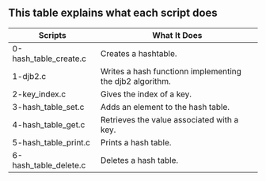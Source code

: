 ## This table explains what each script does

Scripts | What It Does
------- | ------------
0-hash_table_create.c | Creates a hashtable.
1-djb2.c | Writes a hash functionn implementing the djb2 algorithm.
2-key_index.c | Gives the index of a key.
3-hash_table_set.c | Adds an element to the hash table.
4-hash_table_get.c | Retrieves the value associated with a key.
5-hash_table_print.c | Prints a hash table.
6-hash_table_delete.c | Deletes a hash table.
